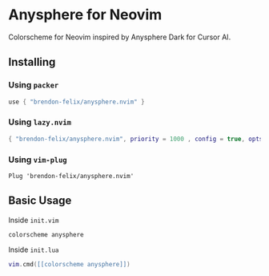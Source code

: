 # Anysphere for Neovim

Colorscheme for Neovim inspired by Anysphere Dark for Cursor AI.

## Installing

### Using `packer`

```lua
use { "brendon-felix/anysphere.nvim" }
```

### Using `lazy.nvim`

```lua
{ "brendon-felix/anysphere.nvim", priority = 1000 , config = true, opts = ...}
```

### Using `vim-plug`

```vim
Plug 'brendon-felix/anysphere.nvim'
```

## Basic Usage

Inside `init.vim`

```vim
colorscheme anysphere
```

Inside `init.lua`

```lua
vim.cmd([[colorscheme anysphere]])
```

